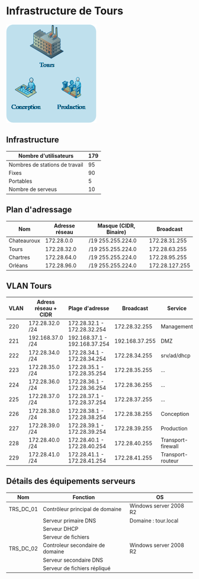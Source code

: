 # **Infrastructure de Tours**

![Plan d'adressage](img/tours.png)

## Infrastructure

| Nombre d'utilisateurs | 179 |
|-|-|
| Nombres de stations de travail | 95 |
| Fixes | 90 |
| Portables | 5 |
| Nombre de serveus | 10 |

## Plan d'adressage

| Nom | Adresse réseau | Masque (CIDR, Binaire) | Broadcast |
|-|-|-|-|
| Chateauroux | 172.28.0.0 | /19 255.255.224.0 | 172.28.31.255 |
| Tours | 172.28.32.0 | /19 255.255.224.0 | 172.28.63.255 |
| Chartres | 172.28.64.0 | /19 255.255.224.0 | 172.28.95.255 |
| Orléans | 172.28.96.0 | /19 255.255.224.0 | 172.28.127.255 |

##  VLAN Tours

| VLAN | Adress réseau + CIDR | Plage d'adresse | Broadcast | Service | 
|-|-|-|-|-|
| 220 | 172.28.32.0 /24 | 172.28.32.1 - 172.28.32.254 | 172.28.32.255 | Management |
| 221 | 192.168.37.0 /24 | 192.168.37.1 - 192.168.37.254 | 192.168.37.255 | DMZ |
| 222 | 172.28.34.0 /24 | 172.28.34.1 - 172.28.34.254 | 172.28.34.255 | srv/ad/dhcp |
| 223 | 172.28.35.0 /24 | 172.28.35.1 - 172.28.35.254 | 172.28.35.255 | ... |
| 224 | 172.28.36.0 /24 | 172.28.36.1 - 172.28.36.254 | 172.28.36.255 | ... |
| 225 | 172.28.37.0 /24 | 172.28.37.1 - 172.28.37.254 | 172.28.37.255 | ... |
| 226 | 172.28.38.0 /24 | 172.28.38.1 - 172.28.38.254 | 172.28.38.255 | Conception | 
| 227 | 172.28.39.0 /24 | 172.28.39.1 - 172.28.39.254 | 172.28.39.255 | Production |
| 228 | 172.28.40.0 /24 | 172.28.40.1 - 172.28.40.254 | 172.28.40.255 | Transport-firewall |
| 229 | 172.28.41.0 /24 | 172.28.41.1 - 172.28.41.254 | 172.28.41.255 | Transport-routeur |

## Détails des équipements serveurs

| Nom | Fonction | OS |
|-|-|-|
| TRS_DC_01 | Contrôleur principal de domaine | Windows server 2008 R2 |
| | Serveur primaire DNS | Domaine : tour.local |
| | Serveur DHCP | |
| | Serveur de fichiers | |
| TRS_DC_02 | Controleur secondaire de domaine | Windows server 2008 R2 |
| | Serveur secondaire DNS | |
| | Serveur de fichiers répliqué | |
